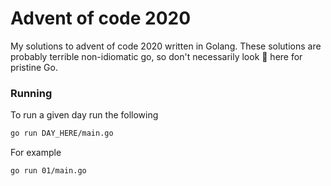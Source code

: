 # Advent of code 2020

My solutions to advent of code 2020 written in Golang. These solutions are probably terrible non-idiomatic go, so don't necessarily look 👀 here for pristine Go.

### Running

To run a given day run the following

```sh
go run DAY_HERE/main.go
```

For example

```sh
go run 01/main.go
```

